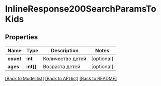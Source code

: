 # InlineResponse200SearchParamsToKids

## Properties
Name | Type | Description | Notes
------------ | ------------- | ------------- | -------------
**count** | **int** | Количество детей | [optional] 
**ages** | **int[]** | Возраста детей | [optional] 

[[Back to Model list]](../../README.md#documentation-for-models) [[Back to API list]](../../README.md#documentation-for-api-endpoints) [[Back to README]](../../README.md)

